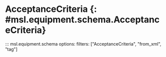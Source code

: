 # AcceptanceCriteria {: #msl.equipment.schema.AcceptanceCriteria}
::: msl.equipment.schema
    options:
        filters: ["AcceptanceCriteria", "from_xml", "tag"]
